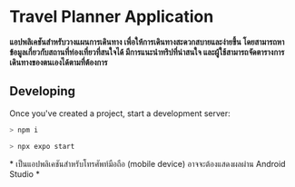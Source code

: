 # Travel Planner Application
**แอปพลิเคชันสำหรับวางแผนการเดินทาง เพื่อให้การเดินทางสะดวกสบายและง่ายขึ้น โดยสามารถหาข้อมูลเกี่ยวกับสถานที่ท่องเที่ยวที่สนใจได้ มีการแนะนำทริปที่น่าสนใจ และผู้ใช้สามารถจัดตารางการเดินทางของตนเองได้ตามที่ต้องการ**

## Developing

Once you've created a project, start a development server:
``` bash
> npm i

> npx expo start
```
\* เป็นแอปพลิเคชันสำหรับโทรศัพท์มือถือ (mobile device) อาจจะต้องแสดงผลผ่าน Android Studio \*
